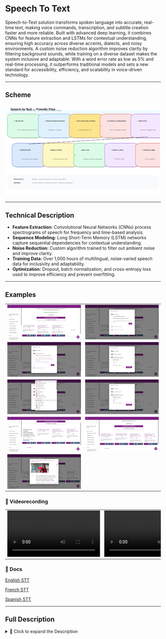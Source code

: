 # Speech To Text

Speech-to-Text solution transforms spoken language into accurate, real-time text, making voice commands, transcription, and subtitle creation faster and more reliable. Built with advanced deep learning, it combines CNNs for feature extraction and LSTMs for contextual understanding, ensuring high accuracy across diverse accents, dialects, and noisy environments. A custom noise reduction algorithm improves clarity by filtering background sounds, while training on a diverse dataset makes the system inclusive and adaptable. With a word error rate as low as 5% and real-time processing, it outperforms traditional models and sets a new standard for accessibility, efficiency, and scalability in voice-driven technology.

---

## Scheme

<img src="./img/img-1.png" alt="Scheme">

---

## Technical Description
- **Feature Extraction:** Convolutional Neural Networks (CNNs) process spectrograms of speech for frequency and time-based analysis.
- **Sequence Modeling:** Long Short-Term Memory (LSTM) networks capture sequential dependencies for contextual understanding.
- **Noise Reduction:** Custom algorithm trained to filter out ambient noise and improve clarity.
- **Training Data:** Over 1,000 hours of multilingual, noise-varied speech data for inclusivity and adaptability.
- **Optimization:** Dropout, batch normalization, and cross-entropy loss used to improve efficiency and prevent overfitting.

---

## Examples

<table>
    <tbody>
        <tr>
            <td><img src="./img/img-2.png" alt="image"></td>
            <td><img src="./img/img-3.png" alt="image"></td>
        </tr>
        <tr>
            <td><img src="./img/img-4.png" alt="image"></td>
            <td><img src="./img/img-5.png" alt="image"></td>
        </tr>
        <tr>
            <td><img src="./img/img-6.png" alt="image"></td>
            <td><img src="./img/img-7.png" alt="image"></td>
        </tr>
        <tr>
            <td><img src="./img/img-8.png" alt="image"></td>
            <td><img src="./img/img-9.png" alt="image"></td>
        </tr>
        <tr>
            <td><img src="./img/img-10.png" alt="image"></td>
            <td></td>
        </tr>
    </tbody>
</table>

### 🎥 Videorecording

<table>
    <tbody>
        <tr>
            <td>
                <video src="https://github.com/user-attachments/assets/97b80537-397f-40f6-84e1-6efc7742e9c8" controls preload>
                    Your browser does not support the video tag.
                </video>
            </td>
            <td>
                <video src="https://github.com/user-attachments/assets/45b63799-0c56-4d17-bb1b-3f21c0850fac" controls preload>
                    Your browser does not support the video tag.
                </video>
            </td>
        </tr>
    </tbody>
</table>

### 📖 Docs

[English STT](./example/English_STT.md)

[French STT](./example/French_STT.md)

[Spanish STT](./example/Spanish_STT.md)

---

## Full Description

<details>
<summary>📖 Click to expand the Description</summary>

### Problem
Human speech is diverse, influenced by accents, dialects, and noisy environments. Traditional systems often fail to achieve consistent accuracy, creating barriers for non-native speakers, regional dialects, and noisy workplaces.

### Solution
- **Hybrid Model:** CNNs for audio feature extraction + LSTMs for contextual sequence modeling.
- **Noise Filtering:** Dedicated algorithm to separate speech from noise, enhancing clarity.
- **Adaptability:** Trained on multilingual datasets with diverse accents and noise conditions.
- **Performance:** Achieves real-time transcription with low word error rate.

### Process
1. **Data Collection & Preprocessing:** Gathered large, diverse dataset and normalized audio.
2. **Feature Extraction:** Converted speech signals into spectrograms using STFT.
3. **Sequence Modeling:** LSTMs processed extracted features for phrase-level accuracy.
4. **Noise Reduction:** Custom algorithm learned from labeled datasets of speech vs. noise.
5. **Training & Optimization:** Applied cross-entropy loss, dropout, and batch normalization.

---

## Achievements
- **Accuracy:** Reduced WER to **5%** (vs industry average 10–15%).
- **Speed:** Real-time transcription with avg. **0.5 sec** per sentence.
- **Noise Handling:** Improved signal-to-noise ratio by **20 dB**.
- **Accent Adaptability:** Effective across **20+ accents and dialects**.
- **Dataset:** Trained on **1,000+ hours** of multilingual, noise-varied speech.

---

## Future Improvements & Scope
- **Transformer Architectures:** For improved contextual understanding.
- **Advanced Noise Cancellation:** Deep neural networks for adaptive filtering.
- **Personalization:** Online learning for adapting to user voices.
- **Mobile Optimization:** Energy-efficient deployment on IoT and mobile devices.
- **Global Expansion:** Support for more languages and dialects.
- **Privacy:** Federated learning for secure and private voice data processing.

---

## References
1. [Deep Speech: Scaling up end-to-end speech recognition](https://arxiv.org/abs/1412.5567)
2. [WaveNet: A Generative Model for Raw Audio](https://arxiv.org/abs/1609.03499)
3. [SpecAugment: A Simple Data Augmentation Method for Automatic Speech Recognition](https://arxiv.org/abs/1904.08779)
4. [Attention Is All You Need](https://arxiv.org/abs/1706.03762)
5. [Improving Noise Robustness of ASR via Parallel Data and Teacher-student Learning](https://arxiv.org/abs/1904.04100)
6. [Listening to Each Other: A Multilingual Dataset for Distant Speech Recognition](https://arxiv.org/abs/2006.13979)
7. [Federated Learning for Mobile Keyboard Prediction](https://arxiv.org/abs/1811.03604)  

</details>
